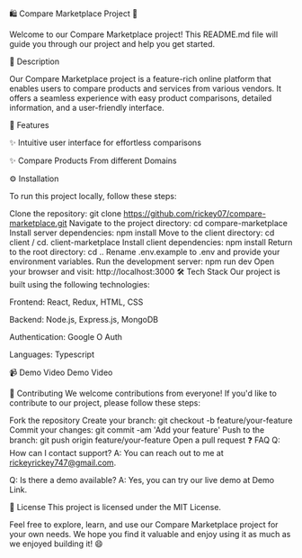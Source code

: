 🛍️ Compare Marketplace Project 🌟

Welcome to our Compare Marketplace project! 
This README.md file will guide you through our project and help you get started.

📜 Description

Our Compare Marketplace project is a feature-rich online platform that enables users to compare products and services from various vendors. It offers a seamless experience with easy product comparisons, detailed information, and a user-friendly interface.

🚀 Features

✨ Intuitive user interface for effortless comparisons

✨ Compare Products From different Domains

⚙️ Installation

To run this project locally, follow these steps:


Clone the repository: git clone https://github.com/rickey07/compare-marketplace.git
Navigate to the project directory: cd compare-marketplace
Install server dependencies: npm install
Move to the client directory: cd client / cd. client-marketplace
Install client dependencies: npm install
Return to the root directory: cd ..
Rename .env.example to .env and provide your environment variables.
Run the development server: npm run dev
Open your browser and visit: http://localhost:3000
🛠️ Tech Stack
Our project is built using the following technologies:

Frontend: React, Redux, HTML, CSS

Backend: Node.js, Express.js, MongoDB

Authentication: Google O Auth

Languages: Typescript

📹 Demo Video
Demo Video

🤝 Contributing
We welcome contributions from everyone! If you'd like to contribute to our project, please follow these steps:

Fork the repository
Create your branch: git checkout -b feature/your-feature
Commit your changes: git commit -am 'Add your feature'
Push to the branch: git push origin feature/your-feature
Open a pull request
❓ FAQ
Q: How can I contact support?
A: You can reach out to me at rickeyrickey747@gmail.com.

Q: Is there a demo available?
A: Yes, you can try our live demo at Demo Link.

📝 License
This project is licensed under the MIT License.

Feel free to explore, learn, and use our Compare Marketplace project for your own needs. We hope you find it valuable and enjoy using it as much as we enjoyed building it! 😄


